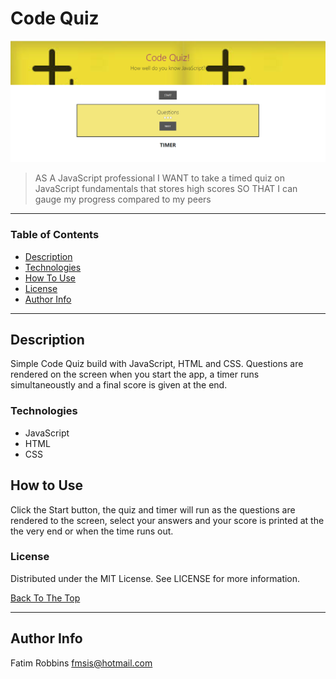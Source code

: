 # Code Quiz

<img src="Screenshot-project.png" alt="project image">


> AS A JavaScript professional
  I WANT to take a timed quiz on JavaScript fundamentals that stores high scores
  SO THAT I can gauge my progress compared to my peers

---

### Table of Contents


- [Description](#description)
- [Technologies](#technologies)
- [How To Use](#how-to-use)
- [License](#license)
- [Author Info](#author-info)

---

## Description

Simple Code Quiz build with JavaScript, HTML and CSS. Questions are rendered on the screen when you start the app, a timer runs simultaneoustly and a final score is given at the end. 

### Technologies

- JavaScript
- HTML
- CSS

## How to Use

Click the Start button, the quiz and timer will run as the questions are rendered to the screen, select your answers and your score is printed at the the very end or when the time runs out.

### License

Distributed under the MIT License. See LICENSE for more information.

[Back To The Top](#code-quiz)

---

## Author Info

Fatim Robbins
fmsis@hotmail.com